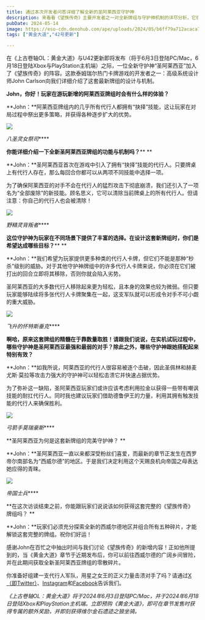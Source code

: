 ```yaml
---
title: 通过本次开发者问答详细了解全新的圣阿莱西亚守护神
description: 来看看《望族传奇》主要开发者之一对全新牌组与守护神机制的详尽分析，它们将与U42更新以及《黄金大道》（Gold Road）章节同步上线！
pubDate: 2024-05-14
image: https://eso-cdn.denohub.com/ape/uploads/2024/05/b6ff79a712acaca7e8fd60f3617f166a.jpg
tags: ["黄金大道","42号更新"]

---
```


在《上古卷轴OL：黄金大道》与U42更新即将发布（将于6月3日登陆PC/Mac，6月18日登陆Xbox与PlayStation主机端）之际，一位全新守护神“圣阿莱西亚”加入了《望族传奇》的阵容。这款泰姆瑞尔热门卡牌游戏的开发者之一：高级系统设计师John
Carlson向我们详细介绍了这套最新牌组的设计与机制。 

**John，你好！玩家在游玩新增的阿莱西亚牌组时会有什么样的体验？**

**John：**阿莱西亚牌组内的几乎所有代行人都拥有“抉择”技能，这让玩家在对局过程中祭出更多策略，并获得各种逐步扩大的优势。

![](https://eso-cdn.denohub.com/ape/uploads/2024/05/8b246095bd4ef9679ac8ad7df2a025e9.jpg)

_八圣灵女祭司_****

**你能详细介绍一下全新圣阿莱西亚牌组的功能与机制吗？**** **

**John：**圣阿莱西亚首次在游戏中引入了拥有“抉择”技能的代行人。只要牌桌上有代行人存在，那么每回合你都可以从两项不同技能中选择一项。

为了确保阿莱西亚的对手不会在代行人的猛烈攻击下彻底崩溃，我们还引入了一项名为“全部废除”的新技能。顾名思义，它可以清除当前牌桌上的所有代行人。但请注意：你自己的代行人也会被清除！

![](https://eso-cdn.denohub.com/ape/uploads/2024/05/727efd303a9cccd6ef7affe21fc4c383.jpg)

_野精灵背叛者_****

**这位守护神为玩家在不同场景下提供了丰富的选择。在设计这套新牌组时，你们是希望达成哪些目标？**** **

**John：**我们希望为玩家提供更多种类的代行人卡牌，但它们不能是那种“秒杀”级别的威胁。对于其他守护神牌组中的许多代行人卡牌来说，你必须在它们被打出的回合立即将其移除，否则你就会陷入劣势。

圣阿莱西亚的大多数代行人移除起来更为轻松，且本身的效果也较为微弱。但只要玩家能够陆续将多张代行人卡牌聚集在一起，这支军队就可以形成令对手不可小觑的重大威胁。

![](https://eso-cdn.denohub.com/ape/uploads/2024/05/efbdd99294fad1c63399d7b50042fb08.jpg)

_飞升的怀特斯垂克_****

**啊哈，原来这套牌组的精髓在于靠数量取胜！请跟我们说说，在实机试玩过程中，哪些守护神是圣阿莱西亚最强和最弱的对手？除此之外，哪些守护神跟她搭配起来特别有效？**

**John：**如我所说，阿莱西亚的代行人很容易被逐个击破，因此圣佩林和赫麦尤斯·莫拉等攻击力强大的守护神可以轻松击溃它并快速占据优势。

为了弥补这一缺陷，圣阿莱西亚玩家们或许应该考虑利用拉金以获得一些带有嘲讽技能的耐扛代行人。同时我也建议玩家们借助德鲁伊王的力量，利用其拥有触发技能的代行人来确保胜利。

![](https://eso-cdn.denohub.com/ape/uploads/2024/05/624dfb8905ce50ae0460812607b7e67a.jpg)

_弓箭手莫瑞豪斯_****

**圣阿莱西亚为何是这套新牌组的完美守护神？ **

**John：**圣阿莱西亚一直以来都深受粉丝们喜爱，而最新的章节正发生在西罗帝尔南部名为“西威尔德”的地区。于是我们决定利用这个天赐良机向帝国之母表达她应得的青睐。

![](https://eso-cdn.denohub.com/ape/uploads/2024/05/786986ddc8672b6cea1227559f3b86ef.jpg)

_帝国士兵_****

**在这次访谈结束之前，你能跟玩家们说说该如何获得这套完整的《望族传奇》牌组吗？ **

**John：**玩家们必须充分探索全新的西威尔德地区并组合所有五种碎片，才能解锁这套完整的牌组。祝你们好运！

感谢John在百忙之中抽出时间与我们讨论《望族传奇》的新增内容！正如他所提到的，当《黄金大道》章节于近期发布后，你可以前往西威尔德的广阔乡间冒险，并在此期间获取全新圣阿莱西亚牌组的零散碎片。

你准备好组建一支代行人军队，用星之女王的正义力量击溃对手了吗？请通过[X（即Twitter）](https://twitter.com/TESOnline)、[Instagram](https://www.instagram.com/elderscrollsonline/)和[Facebook](https://www.facebook.com/elderscrollsonline)告诉我们。

_《上古卷轴OL：黄金大道》将于2024年6月3日登陆PC/Mac，并于2024年6月18日登陆Xbox和PlayStation主机端。立即预购《黄金大道》，即可在章节发售时获得专属的额外奖励，并即刻获得维尔金石遗迹之狼坐骑。_

